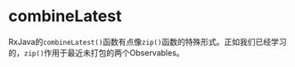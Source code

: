 # combineLatest

RxJava的`combineLatest()`函数有点像`zip()`函数的特殊形式。正如我们已经学习的，`zip()`作用于最近未打包的两个Observables。